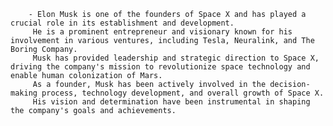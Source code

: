         - Elon Musk is one of the founders of Space X and has played a crucial role in its establishment and development.
         He is a prominent entrepreneur and visionary known for his involvement in various ventures, including Tesla, Neuralink, and The Boring Company.
         Musk has provided leadership and strategic direction to Space X, driving the company's mission to revolutionize space technology and enable human colonization of Mars.
         As a founder, Musk has been actively involved in the decision-making process, technology development, and overall growth of Space X.
         His vision and determination have been instrumental in shaping the company's goals and achievements.



